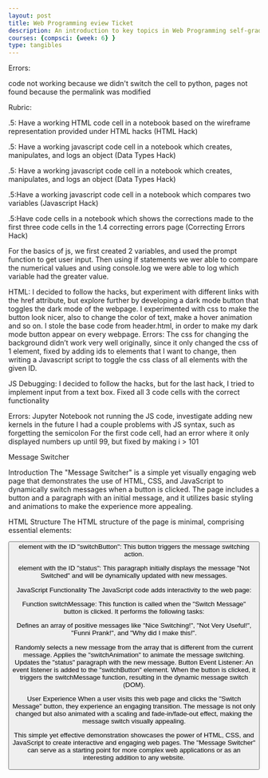 ```yaml
---
layout: post
title: Web Programming eview Ticket
description: An introduction to key topics in Web Programming self-graded rubric.
courses: {compsci: {week: 6} }
type: tangibles
---
```

<p>Errors:</p>
<p>code not working because we didn't switch the cell to python, pages not found because the permalink was modified</p>
<p>Rubric:</p>
<p>.5: Have a working HTML code cell in a notebook based on the wireframe representation provided under HTML hacks (HTML Hack)</p>
<p>.5: Have a working javascript code cell in a notebook which creates, manipulates, and logs an object (Data Types Hack)</p>
<p>.5: Have a working javascript code cell in a notebook which creates, manipulates, and logs an object (Data Types Hack)</p>
<p>.5:Have a working javascript code cell in a notebook which compares two variables (Javascript Hack)</p>
<p>.5:Have code cells in a notebook which shows the corrections made to the first three code cells in the 1.4 correcting errors page (Correcting Errors Hack)</p>

<p>For the basics of js, we first created 2 variables, and used the prompt function to get user input. Then using if statements we wer able to compare the numerical values and using console.log we were able to log which variable had the greater value.</p>
<p>HTML:
I decided to follow the hacks, but experiment with different links with the href attribute, but explore further by developing a dark mode button that toggles the dark mode of the webpage. 
I experimented with css to make the button look nicer, also to change the color of text, make a hover animation and so on.
I stole the base code from header.html, in order to make my dark mode button appear on every webpage.
Errors:
The css for changing the background didn’t work very well originally, since it only changed the css of 1 element, fixed by adding ids to elements that I want to change, then writing a Javascript script to toggle the css class of all elements with the given ID.


JS Debugging:
I decided to follow the hacks, but for the last hack, I tried to implement input from a text box.
Fixed all 3 code cells with the correct functionality

Errors:
Jupyter Notebook not running the JS code, investigate adding new kernels in the future
I had a couple problems with JS syntax, such as forgetting the semicolon
For the first code cell, had an error where it only displayed numbers up until 99, but fixed by making i > 101
</p>
<p>Message Switcher 

Introduction
The "Message Switcher" is a simple yet visually engaging web page that demonstrates the use of HTML, CSS, and JavaScript to dynamically switch messages when a button is clicked. The page includes a button and a paragraph with an initial message, and it utilizes basic styling and animations to make the experience more appealing.

HTML Structure
The HTML structure of the page is minimal, comprising essential elements:

<button> element with the ID "switchButton": This button triggers the message switching action.

<p> element with the ID "status": This paragraph initially displays the message "Not Switched" and will be dynamically updated with new messages.

JavaScript Functionality
The JavaScript code adds interactivity to the web page:

Function switchMessage: This function is called when the "Switch Message" button is clicked. It performs the following tasks:

Defines an array of positive messages like "Nice Switching!", "Not Very Useful!", "Funni Prank!", and "Why did I make this!".

Randomly selects a new message from the array that is different from the current message.
Applies the "switchAnimation" to animate the message switching.
Updates the "status" paragraph with the new message.
Button Event Listener: An event listener is added to the "switchButton" element. When the button is clicked, it triggers the switchMessage function, resulting in the dynamic message switch (DOM). 

User Experience
When a user visits this web page and clicks the "Switch Message" button, they experience an engaging transition. The message is not only changed but also animated with a scaling and fade-in/fade-out effect, making the message switch visually appealing.

This simple yet effective demonstration showcases the power of HTML, CSS, and JavaScript to create interactive and engaging web pages. The "Message Switcher" can serve as a starting point for more complex web applications or as an interesting addition to any website.
</p>
